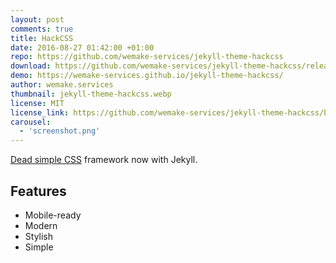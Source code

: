 ```yaml
---
layout: post
comments: true
title: HackCSS
date: 2016-08-27 01:42:00 +01:00
repo: https://github.com/wemake-services/jekyll-theme-hackcss
download: https://github.com/wemake-services/jekyll-theme-hackcss/releases
demo: https://wemake-services.github.io/jekyll-theme-hackcss/
author: wemake.services
thumbnail: jekyll-theme-hackcss.webp
license: MIT
license_link: https://github.com/wemake-services/jekyll-theme-hackcss/blob/gh-pages/LICENSE
carousel:
  - 'screenshot.png'
---
```


[Dead simple CSS](https://hackcss.com) framework now with Jekyll.

## Features

* Mobile-ready
* Modern
* Stylish
* Simple

